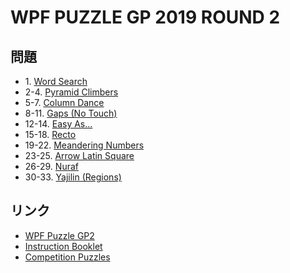 # WPF PUZZLE GP 2019 ROUND 2

## 問題
- 1\. [Word Search](../puzzle/wordsearch.md)
- 2-4. [Pyramid Climbers](../puzzle/pyramidclimbers.md)
- 5-7. [Column Dance](../puzzle/columndance.md)
- 8-11. [Gaps (No Touch)](../puzzle/gaps_notouch.md)
- 12-14. [Easy As...](../puzzle/easyas.md)
- 15-18. [Recto](../puzzle/recto.md)
- 19-22. [Meandering Numbers](../puzzle/meanderingnumbers.md)
- 23-25. [Arrow Latin Square](../puzzle/arrow_latinsquare.md)
- 26-29. [Nuraf](../puzzle/nuraf.md)
- 30-33. [Yajilin (Regions)](../puzzle/yajilin_regions.md)

## リンク
- [WPF Puzzle GP2](https://gp.worldpuzzle.org/content/wpf-puzzle-gp2-4)
- [Instruction Booklet](https://gp.worldpuzzle.org/content/instruction-booklet-84)
- [Competition Puzzles](https://gp.worldpuzzle.org/content/competition-puzzles-49)
